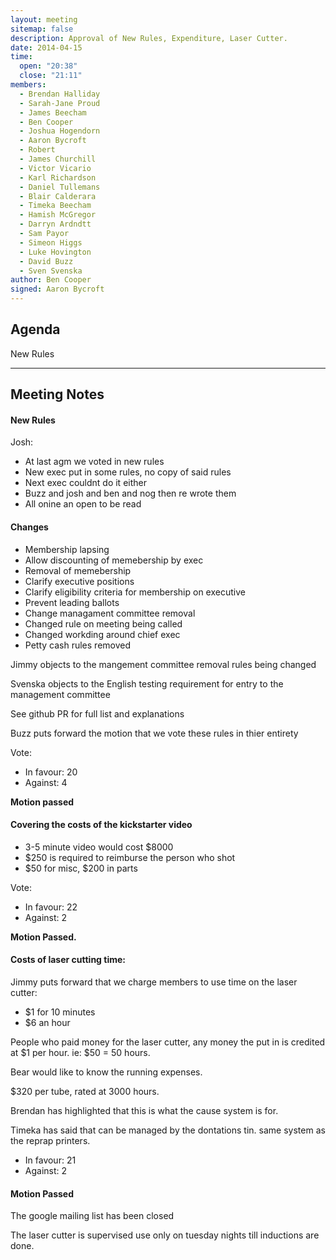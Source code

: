 ```yaml
---
layout: meeting
sitemap: false
description: Approval of New Rules, Expenditure, Laser Cutter.
date: 2014-04-15
time: 
  open: "20:38"
  close: "21:11"
members:
  - Brendan Halliday
  - Sarah-Jane Proud
  - James Beecham
  - Ben Cooper
  - Joshua Hogendorn
  - Aaron Bycroft
  - Robert
  - James Churchill
  - Victor Vicario
  - Karl Richardson
  - Daniel Tullemans
  - Blair Calderara
  - Timeka Beecham
  - Hamish McGregor
  - Darryn Ardndtt
  - Sam Payor
  - Simeon Higgs
  - Luke Hovington
  - David Buzz
  - Sven Svenska
author: Ben Cooper
signed: Aaron Bycroft
---
```


## Agenda

New Rules

---

## Meeting Notes

#### New Rules

Josh:

* At last agm we voted in new rules
* New exec put in some rules, no copy of said rules
* Next exec couldnt do it either
* Buzz and josh and ben and nog then re wrote them
* All onine an open to be read

#### Changes

* Membership lapsing
* Allow discounting of memebership by exec
* Removal of memebership
* Clarify executive positions
* Clarify eligibility criteria for membership on executive
* Prevent leading ballots
* Change managament committee removal
* Changed rule on meeting being called
* Changed workding around chief exec
* Petty cash rules removed

Jimmy objects to the mangement committee removal rules being changed 

Svenska objects to the English testing requirement for entry to the management committee

See github PR for full list and explanations

Buzz puts forward the motion that we vote these rules in thier entirety

Vote:

* In favour: 20
* Against: 4

**Motion passed**

#### Covering the costs of the kickstarter video

* 3-5 minute video would cost $8000
* $250 is required to reimburse the person who shot
* $50 for misc, $200 in parts

Vote:

* In favour: 22
* Against: 2

**Motion Passed.**

#### Costs of laser cutting time:

Jimmy puts forward that we charge members to use time on the laser cutter:

* $1 for 10 minutes
* $6 an hour

People who paid money for the laser cutter, any money the put in is credited at $1 per hour.
ie: $50 = 50 hours.

Bear would like to know the running expenses.

$320 per tube, rated at 3000 hours.

Brendan has highlighted that this is what the cause system is for.

Timeka has said that can be managed by the dontations tin. same system as the reprap printers.

* In favour: 21
* Against: 2

#### Motion Passed

The google mailing list has been closed

The laser cutter is supervised use only on tuesday nights till inductions are done.
